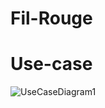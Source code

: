 # Fil-Rouge

# Use-case
![UseCaseDiagram1](https://github.com/user-attachments/assets/57e6099a-1c09-4fc2-8610-7b5c26b93a40)
